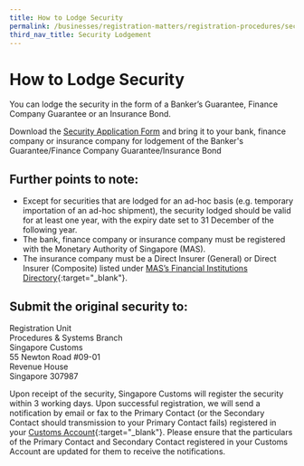 ```yaml
---
title: How to Lodge Security
permalink: /businesses/registration-matters/registration-procedures/security-lodgement/how-to-lodge-security
third_nav_title: Security Lodgement
---
```



# How to Lodge Security 

You can lodge the security in the form of a Banker’s Guarantee, Finance Company Guarantee or an Insurance Bond.

Download the  [Security Application Form](/eservices/customs-forms-and-service-links)  and bring it to your bank, finance company or insurance company for lodgement of the Banker's Guarantee/Finance Company Guarantee/Insurance Bond

## Further points to note:

-   Except for securities that are lodged for an ad-hoc basis (e.g. temporary importation of an ad-hoc shipment), the security lodged should be valid for at least one year, with the expiry date set to 31 December of the following year.
-   The bank, finance company or insurance company must be registered with the Monetary Authority of Singapore (MAS).
-   The insurance company must be a Direct Insurer (General) or Direct Insurer (Composite) listed under [MAS’s Financial Institutions Directory](https://eservices.mas.gov.sg/fid){:target="_blank"}.

## Submit the original security to:

Registration Unit <br>
Procedures & Systems Branch  
Singapore Customs  
55 Newton Road #09-01  
Revenue House  
Singapore 307987

Upon receipt of the security, Singapore Customs will register the security within 3 working days. Upon successful registration, we will send a notification by email or fax to the Primary Contact (or the Secondary Contact should transmission to your Primary Contact fails) registered in your  [Customs Account](https://www.tradenet.gov.sg/TN41EFORM/tds/sp/splogin.do?action=init_acct){:target="_blank"}. Please ensure that the particulars of the Primary Contact and Secondary Contact registered in your Customs Account are updated for them to receive the notifications.
